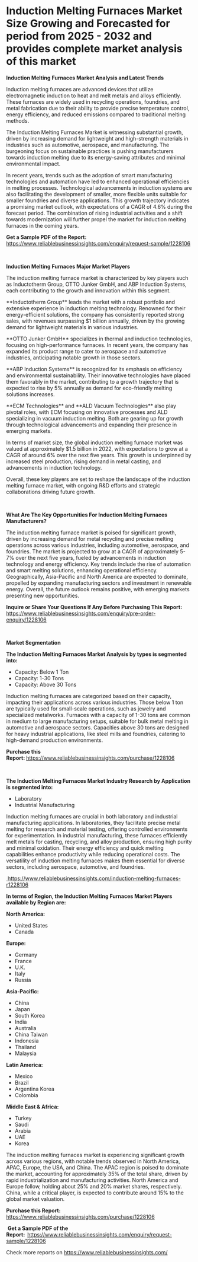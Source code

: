 <p><h1>Induction Melting Furnaces Market Size Growing and Forecasted for period from 2025 - 2032 and provides complete market analysis of this market</h1></p><p><strong>Induction Melting Furnaces Market Analysis and Latest Trends</strong></p>
<p><p>Induction melting furnaces are advanced devices that utilize electromagnetic induction to heat and melt metals and alloys efficiently. These furnaces are widely used in recycling operations, foundries, and metal fabrication due to their ability to provide precise temperature control, energy efficiency, and reduced emissions compared to traditional melting methods. </p><p>The Induction Melting Furnaces Market is witnessing substantial growth, driven by increasing demand for lightweight and high-strength materials in industries such as automotive, aerospace, and manufacturing. The burgeoning focus on sustainable practices is pushing manufacturers towards induction melting due to its energy-saving attributes and minimal environmental impact. </p><p>In recent years, trends such as the adoption of smart manufacturing technologies and automation have led to enhanced operational efficiencies in melting processes. Technological advancements in induction systems are also facilitating the development of smaller, more flexible units suitable for smaller foundries and diverse applications. This growth trajectory indicates a promising market outlook, with expectations of a CAGR of 4.6% during the forecast period. The combination of rising industrial activities and a shift towards modernization will further propel the market for induction melting furnaces in the coming years.</p></p>
<p><strong>Get a Sample PDF of the Report:&nbsp;</strong> <a href="https://www.reliablebusinessinsights.com/enquiry/request-sample/1228106?utm_campaign=57&utm_medium=2&utm_source=Github&utm_content=ia&utm_term=09042025&utm_id=induction-melting-furnaces">https://www.reliablebusinessinsights.com/enquiry/request-sample/1228106</a></p>
<p>&nbsp;</p>
<p><strong>Induction Melting Furnaces Major Market Players</strong></p>
<p><p>The induction melting furnace market is characterized by key players such as Inductotherm Group, OTTO Junker GmbH, and ABP Induction Systems, each contributing to the growth and innovation within this segment. </p><p>**Inductotherm Group** leads the market with a robust portfolio and extensive experience in induction melting technology. Renowned for their energy-efficient solutions, the company has consistently reported strong sales, with revenues surpassing $1 billion annually, driven by the growing demand for lightweight materials in various industries.</p><p>**OTTO Junker GmbH** specializes in thermal and induction technologies, focusing on high-performance furnaces. In recent years, the company has expanded its product range to cater to aerospace and automotive industries, anticipating notable growth in those sectors.</p><p>**ABP Induction Systems** is recognized for its emphasis on efficiency and environmental sustainability. Their innovative technologies have placed them favorably in the market, contributing to a growth trajectory that is expected to rise by 5% annually as demand for eco-friendly melting solutions increases.</p><p>**ECM Technologies** and **ALD Vacuum Technologies** also play pivotal roles, with ECM focusing on innovative processes and ALD specializing in vacuum induction melting. Both are gearing up for growth through technological advancements and expanding their presence in emerging markets.</p><p>In terms of market size, the global induction melting furnace market was valued at approximately $1.5 billion in 2022, with expectations to grow at a CAGR of around 6% over the next five years. This growth is underpinned by increased steel production, rising demand in metal casting, and advancements in induction technology.</p><p>Overall, these key players are set to reshape the landscape of the induction melting furnace market, with ongoing R&D efforts and strategic collaborations driving future growth.</p></p>
<p>&nbsp;</p>
<p><strong>What Are The Key Opportunities For Induction Melting Furnaces Manufacturers?</strong></p>
<p><p>The induction melting furnace market is poised for significant growth, driven by increasing demand for metal recycling and precise melting operations across various industries, including automotive, aerospace, and foundries. The market is projected to grow at a CAGR of approximately 5-7% over the next five years, fueled by advancements in induction technology and energy efficiency. Key trends include the rise of automation and smart melting solutions, enhancing operational efficiency. Geographically, Asia-Pacific and North America are expected to dominate, propelled by expanding manufacturing sectors and investment in renewable energy. Overall, the future outlook remains positive, with emerging markets presenting new opportunities.</p></p>
<p><strong>Inquire or Share Your Questions If Any Before Purchasing This Report:</strong> <a href="https://www.reliablebusinessinsights.com/enquiry/pre-order-enquiry/1228106?utm_campaign=57&utm_medium=2&utm_source=Github&utm_content=ia&utm_term=09042025&utm_id=induction-melting-furnaces">https://www.reliablebusinessinsights.com/enquiry/pre-order-enquiry/1228106</a></p>
<p>&nbsp;</p>
<p><strong>Market Segmentation</strong></p>
<p><strong>The Induction Melting Furnaces Market Analysis by types is segmented into:</strong></p>
<p><ul><li>Capacity: Below 1 Ton</li><li>Capacity: 1-30 Tons</li><li>Capacity: Above 30 Tons</li></ul></p>
<p><p>Induction melting furnaces are categorized based on their capacity, impacting their applications across various industries. Those below 1 ton are typically used for small-scale operations, such as jewelry and specialized metalworks. Furnaces with a capacity of 1-30 tons are common in medium to large manufacturing setups, suitable for bulk metal melting in automotive and aerospace sectors. Capacities above 30 tons are designed for heavy industrial applications, like steel mills and foundries, catering to high-demand production environments.</p></p>
<p><strong>Purchase this Report:&nbsp;</strong><a href="https://www.reliablebusinessinsights.com/purchase/1228106?utm_campaign=57&utm_medium=2&utm_source=Github&utm_content=ia&utm_term=09042025&utm_id=induction-melting-furnaces">https://www.reliablebusinessinsights.com/purchase/1228106</a></p>
<p>&nbsp;</p>
<p><strong>The Induction Melting Furnaces Market Industry Research by Application is segmented into:</strong></p>
<p><ul><li>Laboratory</li><li>Industrial Manufacturing</li></ul></p>
<p><p>Induction melting furnaces are crucial in both laboratory and industrial manufacturing applications. In laboratories, they facilitate precise metal melting for research and material testing, offering controlled environments for experimentation. In industrial manufacturing, these furnaces efficiently melt metals for casting, recycling, and alloy production, ensuring high purity and minimal oxidation. Their energy efficiency and quick melting capabilities enhance productivity while reducing operational costs. The versatility of induction melting furnaces makes them essential for diverse sectors, including aerospace, automotive, and foundries.</p></p>
<p><a href="https://www.reliablebusinessinsights.com/induction-melting-furnaces-r1228106?utm_campaign=57&utm_medium=2&utm_source=Github&utm_content=ia&utm_term=09042025&utm_id=induction-melting-furnaces">&nbsp;https://www.reliablebusinessinsights.com/induction-melting-furnaces-r1228106</a></p>
<p><strong>In terms of Region, the Induction Melting Furnaces Market Players available by Region are:</strong></p>
<p>
    <p> <strong> North America: </strong>
        <ul>
            <li>United States</li>
            <li>Canada</li>
        </ul>
        </p> 
    <p> <strong> Europe: </strong>
        <ul>
            <li>Germany</li>
            <li>France</li>
            <li>U.K.</li>
            <li>Italy</li>
            <li>Russia</li>
        </ul>
        </p> 
    <p> <strong> Asia-Pacific: </strong>
        <ul>
            <li>China</li>
            <li>Japan</li>
            <li>South Korea</li>
            <li>India</li>
            <li>Australia</li>
            <li>China Taiwan</li>
            <li>Indonesia</li>
            <li>Thailand</li>
            <li>Malaysia</li>
        </ul>
        </p> 
    <p> <strong> Latin America: </strong>
        <ul>
            <li>Mexico</li>
            <li>Brazil</li>
            <li>Argentina Korea</li>
            <li>Colombia</li>
        </ul>
        </p> 
    <p> <strong> Middle East & Africa: </strong>
        <ul>
            <li>Turkey</li>
            <li>Saudi</li>
            <li>Arabia</li>
            <li>UAE</li>
            <li>Korea</li>
        </ul>
    </p>
    </p>
<p><p>The induction melting furnaces market is experiencing significant growth across various regions, with notable trends observed in North America, APAC, Europe, the USA, and China. The APAC region is poised to dominate the market, accounting for approximately 35% of the total share, driven by rapid industrialization and manufacturing activities. North America and Europe follow, holding about 25% and 20% market shares, respectively. China, while a critical player, is expected to contribute around 15% to the global market valuation.</p></p>
<p><strong>Purchase this Report: </strong><a href="https://www.reliablebusinessinsights.com/purchase/1228106?utm_campaign=57&utm_medium=2&utm_source=Github&utm_content=ia&utm_term=09042025&utm_id=induction-melting-furnaces">https://www.reliablebusinessinsights.com/purchase/1228106</a></p>
<p>&nbsp;<strong>Get a Sample PDF of the Report:&nbsp;&nbsp;</strong><a href="https://www.reliablebusinessinsights.com/enquiry/request-sample/1228106?utm_campaign=57&utm_medium=2&utm_source=Github&utm_content=ia&utm_term=09042025&utm_id=induction-melting-furnaces">https://www.reliablebusinessinsights.com/enquiry/request-sample/1228106</a></p>
<p><strong></strong></p>
<p>Check more reports on <a href="https://www.reliablebusinessinsights.com/?utm_campaign=57&utm_medium=2&utm_source=Github&utm_content=ia&utm_term=09042025&utm_id=induction-melting-furnaces">https://www.reliablebusinessinsights.com/</a></p>